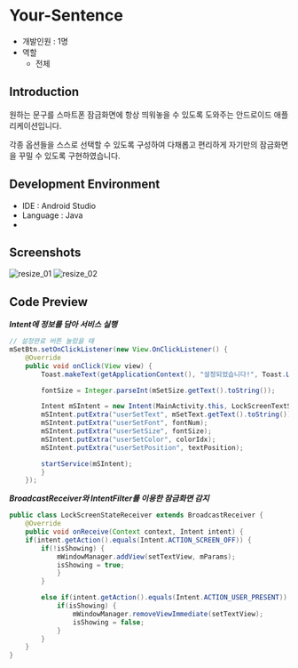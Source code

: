 # Your-Sentence
- 개발인원 : 1명
- 역할
  - 전체
## Introduction
원하는 문구를 스마트폰 잠금화면에 항상 띄워놓을 수 있도록 도와주는 안드로이드 애플리케이션입니다. 

각종 옵션들을 스스로 선택할 수 있도록 구성하여 다채롭고 편리하게 자기만의 잠금화면을 꾸밀 수 있도록 구현하였습니다.

## Development Environment
- IDE : Android Studio
- Language : Java
- 
## Screenshots
![resize_01](https://user-images.githubusercontent.com/45503931/56092562-99fe7000-5ef8-11e9-96af-e486960320f5.png)
![resize_02](https://user-images.githubusercontent.com/45503931/56092564-99fe7000-5ef8-11e9-8aec-90b2678485fd.png)

## Code Preview
***Intent에 정보를 담아 서비스 실행***
```java
// 설정완료 버튼 눌렀을 때
mSetBtn.setOnClickListener(new View.OnClickListener() {
    @Override
    public void onClick(View view) {
        Toast.makeText(getApplicationContext(), "설정되었습니다!", Toast.LENGTH_LONG).show();

        fontSize = Integer.parseInt(mSetSize.getText().toString());

        Intent mSIntent = new Intent(MainActivity.this, LockScreenTextService.class);
        mSIntent.putExtra("userSetText", mSetText.getText().toString());
        mSIntent.putExtra("userSetFont", fontNum);
        mSIntent.putExtra("userSetSize", fontSize);
        mSIntent.putExtra("userSetColor", colorIdx);
        mSIntent.putExtra("userSetPosition", textPosition);

        startService(mSIntent);
        }
    });
```
    
***BroadcastReceiver와 IntentFilter를 이용한 잠금화면 감지***     
```java
public class LockScreenStateReceiver extends BroadcastReceiver {
    @Override
    public void onReceive(Context context, Intent intent) {
    if(intent.getAction().equals(Intent.ACTION_SCREEN_OFF)) {
        if(!isShowing) {
            mWindowManager.addView(setTextView, mParams);
            isShowing = true;
            }
        }

        else if(intent.getAction().equals(Intent.ACTION_USER_PRESENT)) {
            if(isShowing) {
                mWindowManager.removeViewImmediate(setTextView);
                isShowing = false;
            }
        }
    }
}
```
